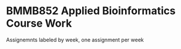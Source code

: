 ﻿# BMMB852 Applied Bioinformatics Course Work

 Assignemnts labeled by week, one assignment per week








